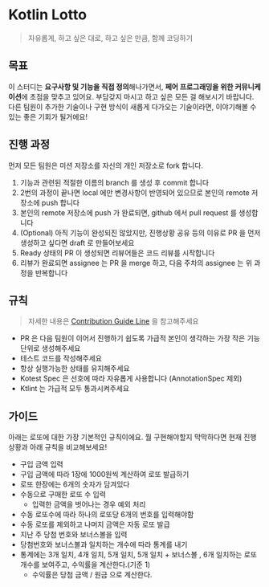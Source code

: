 # Kotlin Lotto

> 자유롭게, 하고 싶은 대로, 하고 싶은 만큼, 함께 코딩하기

## 목표

이 스터디는 **요구사항 및 기능을 직접 정의**해나가면서, **페어 프로그래밍을 위한 커뮤니케이션**에 초점을 맞추고 있어요. 부담갖지 마시고 하고 싶은 모든 걸 해보시기 바랍니다. 다른 팀원이 추가한 기술이나
구현 방식이 새롭게 다가오는 기술이라면, 이야기해볼 수 있는 좋은 기회가 될거에요!

## 진행 과정

먼저 모든 팀원은 미션 저장소를 자신의 개인 저장소로 fork 합니다.

1. 기능과 관련된 적절한 이름의 branch 를 생성 후 commit 합니다
2. 2번의 과정이 끝나면 local 에만 변경사항이 반영되어 있으므로 본인의 remote 저장소에 push 합니다
3. 본인의 remote 저장소에 push 가 완료되면, github 에서 pull request 를 생성합니다
4. (Optional) 아직 기능이 완성되진 않았지만, 진행상황 공유 등의 이유로 PR 을 먼저 생성하고 싶다면 draft 로 만들어보세요
5. Ready 상태의 PR 이 생성되면 리뷰어들은 코드 리뷰를 시작합니다
6. 리뷰가 완료되면 assignee 는 PR 을 merge 하고, 다음 주차의 assignee 는 위 과정을 반복합니다

## 규칙

> 자세한 내용은 [Contribution Guide Line](CONTRIBUTING.md) 을 참고해주세요

- PR 은 다음 팀원이 이어서 진행하기 쉽도록 가급적 본인이 생각하는 가장 작은 기능 단위로 생성해주세요
- 테스트 코드를 작성해주세요
- 항상 실행가능한 상태를 유지해주세요
- Kotest Spec 은 선호에 따라 자유롭게 사용합니다 (AnnotationSpec 제외)
- Ktlint 는 가급적 모두 통과시켜주세요

## 가이드

아래는 로또에 대한 가장 기본적인 규칙이에요. 뭘 구현해야할지 막막하다면 현재 진행상황과 아래 규칙을 비교해보세요!

- 구입 금액 입력
- 구입 금액에 따라 1장에 1000원씩 계산하여 로또 발급하기
- 로또 한장에는 6개의 숫자가 담겨있다
- 수동으로 구매한 로또 수 입력
    - 입력한 금액을 벗어나는 경우 예외 처리
- 수동 로또수에 따라 하나의 로또당 6개의 번호를 입력해야함
- 수동 로또를 제외하고 나머지 금액은 자동 로또 발급
- 지난 주 당첨 번호와 보너스볼을 입력
- 당첨번호와 보너스볼과 일치하는 개수에 따라 통계를 내기
- 통계에는 3개 일치, 4개 일치, 5개 일치, 5개 일치 + 보너스볼 , 6개 일치하는 로또 개수를 보여주고, 수익률을 계산한다.(기준 1)
    - 수익률은 당첨 금액 / 원금 으로 계산한다.
